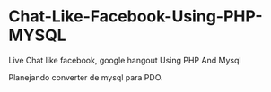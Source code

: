 # Chat-Like-Facebook-Using-PHP-MYSQL
Live Chat like facebook, google hangout Using PHP And Mysql


Planejando converter de mysql para PDO.
